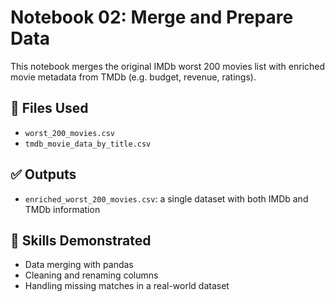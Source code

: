 # Notebook 02: Merge and Prepare Data

This notebook merges the original IMDb worst 200 movies list with enriched movie metadata from TMDb (e.g. budget, revenue, ratings).

## 🔗 Files Used
- `worst_200_movies.csv`
- `tmdb_movie_data_by_title.csv`

## ✅ Outputs
- `enriched_worst_200_movies.csv`: a single dataset with both IMDb and TMDb information

## 🧠 Skills Demonstrated
- Data merging with pandas
- Cleaning and renaming columns
- Handling missing matches in a real-world dataset
